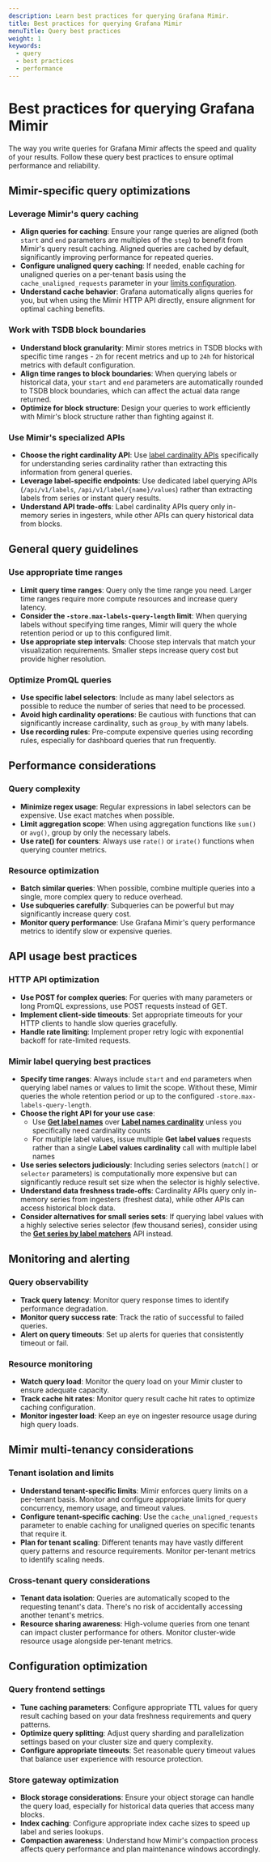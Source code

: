```yaml
---
description: Learn best practices for querying Grafana Mimir.
title: Best practices for querying Grafana Mimir
menuTitle: Query best practices
weight: 1
keywords:
  - query
  - best practices
  - performance
---
```


<!-- Note: This topic is mounted in the GEM documentation. Ensure that all updates are also applicable to GEM. -->

# Best practices for querying Grafana Mimir

The way you write queries for Grafana Mimir affects the speed and quality of your results. Follow these query best practices to ensure optimal performance and reliability.

## Mimir-specific query optimizations

### Leverage Mimir's query caching

- **Align queries for caching**: Ensure your range queries are aligned (both `start` and `end` parameters are multiples of the `step`) to benefit from Mimir's query result caching. Aligned queries are cached by default, significantly improving performance for repeated queries.
- **Configure unaligned query caching**: If needed, enable caching for unaligned queries on a per-tenant basis using the `cache_unaligned_requests` parameter in your [limits configuration](../../configure/configuration-parameters/#limits).
- **Understand cache behavior**: Grafana automatically aligns queries for you, but when using the Mimir HTTP API directly, ensure alignment for optimal caching benefits.

### Work with TSDB block boundaries

- **Understand block granularity**: Mimir stores metrics in TSDB blocks with specific time ranges - `2h` for recent metrics and up to `24h` for historical metrics with default configuration.
- **Align time ranges to block boundaries**: When querying labels or historical data, your `start` and `end` parameters are automatically rounded to TSDB block boundaries, which can affect the actual data range returned.
- **Optimize for block structure**: Design your queries to work efficiently with Mimir's block structure rather than fighting against it.

### Use Mimir's specialized APIs

- **Choose the right cardinality API**: Use [label cardinality APIs](../query-metric-labels/#querying-label-names) specifically for understanding series cardinality rather than extracting this information from general queries.
- **Leverage label-specific endpoints**: Use dedicated label querying APIs (`/api/v1/labels`, `/api/v1/label/{name}/values`) rather than extracting labels from series or instant query results.
- **Understand API trade-offs**: Label cardinality APIs query only in-memory series in ingesters, while other APIs can query historical data from blocks.

## General query guidelines

### Use appropriate time ranges

- **Limit query time ranges**: Query only the time range you need. Larger time ranges require more compute resources and increase query latency.
- **Consider the `-store.max-labels-query-length` limit**: When querying labels without specifying time ranges, Mimir will query the whole retention period or up to this configured limit.
- **Use appropriate step intervals**: Choose step intervals that match your visualization requirements. Smaller steps increase query cost but provide higher resolution.

### Optimize PromQL queries

- **Use specific label selectors**: Include as many label selectors as possible to reduce the number of series that need to be processed.
- **Avoid high cardinality operations**: Be cautious with functions that can significantly increase cardinality, such as `group_by` with many labels.
- **Use recording rules**: Pre-compute expensive queries using recording rules, especially for dashboard queries that run frequently.

## Performance considerations

### Query complexity

- **Minimize regex usage**: Regular expressions in label selectors can be expensive. Use exact matches when possible.
- **Limit aggregation scope**: When using aggregation functions like `sum()` or `avg()`, group by only the necessary labels.
- **Use rate() for counters**: Always use `rate()` or `irate()` functions when querying counter metrics.

### Resource optimization

- **Batch similar queries**: When possible, combine multiple queries into a single, more complex query to reduce overhead.
- **Use subqueries carefully**: Subqueries can be powerful but may significantly increase query cost.
- **Monitor query performance**: Use Grafana Mimir's query performance metrics to identify slow or expensive queries.

## API usage best practices

### HTTP API optimization

- **Use POST for complex queries**: For queries with many parameters or long PromQL expressions, use POST requests instead of GET.
- **Implement client-side timeouts**: Set appropriate timeouts for your HTTP clients to handle slow queries gracefully.
- **Handle rate limiting**: Implement proper retry logic with exponential backoff for rate-limited requests.

### Mimir label querying best practices

- **Specify time ranges**: Always include `start` and `end` parameters when querying label names or values to limit the scope. Without these, Mimir queries the whole retention period or up to the configured `-store.max-labels-query-length`.
- **Choose the right API for your use case**:
  - Use **[Get label names](../../references/http-api/#get-label-names)** over **[Label names cardinality](../../references/http-api/#label-names-cardinality)** unless you specifically need cardinality counts
  - For multiple label values, issue multiple **Get label values** requests rather than a single **Label values cardinality** call with multiple label names
- **Use series selectors judiciously**: Including series selectors (`match[]` or `selector` parameters) is computationally more expensive but can significantly reduce result set size when the selector is highly selective.
- **Understand data freshness trade-offs**: Cardinality APIs query only in-memory series from ingesters (freshest data), while other APIs can access historical block data.
- **Consider alternatives for small series sets**: If querying label values with a highly selective series selector (few thousand series), consider using the **[Get series by label matchers](../../references/http-api/#get-series-by-label-matchers)** API instead.

## Monitoring and alerting

### Query observability

- **Track query latency**: Monitor query response times to identify performance degradation.
- **Monitor query success rate**: Track the ratio of successful to failed queries.
- **Alert on query timeouts**: Set up alerts for queries that consistently timeout or fail.

### Resource monitoring

- **Watch query load**: Monitor the query load on your Mimir cluster to ensure adequate capacity.
- **Track cache hit rates**: Monitor query result cache hit rates to optimize caching configuration.
- **Monitor ingester load**: Keep an eye on ingester resource usage during high query loads.

## Mimir multi-tenancy considerations

### Tenant isolation and limits

- **Understand tenant-specific limits**: Mimir enforces query limits on a per-tenant basis. Monitor and configure appropriate limits for query concurrency, memory usage, and timeout values.
- **Configure tenant-specific caching**: Use the `cache_unaligned_requests` parameter to enable caching for unaligned queries on specific tenants that require it.
- **Plan for tenant scaling**: Different tenants may have vastly different query patterns and resource requirements. Monitor per-tenant metrics to identify scaling needs.

### Cross-tenant query considerations

- **Tenant data isolation**: Queries are automatically scoped to the requesting tenant's data. There's no risk of accidentally accessing another tenant's metrics.
- **Resource sharing awareness**: High-volume queries from one tenant can impact cluster performance for others. Monitor cluster-wide resource usage alongside per-tenant metrics.

## Configuration optimization

### Query frontend settings

- **Tune caching parameters**: Configure appropriate TTL values for query result caching based on your data freshness requirements and query patterns.
- **Optimize query splitting**: Adjust query sharding and parallelization settings based on your cluster size and query complexity.
- **Configure appropriate timeouts**: Set reasonable query timeout values that balance user experience with resource protection.

### Store gateway optimization

- **Block storage considerations**: Ensure your object storage can handle the query load, especially for historical data queries that access many blocks.
- **Index caching**: Configure appropriate index cache sizes to speed up label and series lookups.
- **Compaction awareness**: Understand how Mimir's compaction process affects query performance and plan maintenance windows accordingly.
